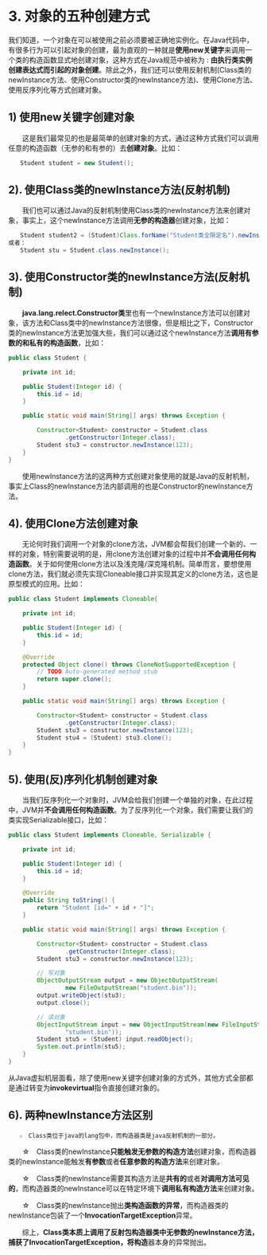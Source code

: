 # 3. 对象的五种创建方式

我们知道，一个对象在可以被使用之前必须要被正确地实例化。在Java代码中，有很多行为可以引起对象的创建，最为直观的一种就是**使用new关键字**来调用一个类的构造函数显式地创建对象，这种方式在Java规范中被称为 : **由执行类实例创建表达式而引起的对象创建**。除此之外，我们还可以使用反射机制\(Class类的newInstance方法、使用Constructor类的newInstance方法\)、使用Clone方法、使用反序列化等方式创建对象。

## 1\) 使用new关键字创建对象

　　这是我们最常见的也是最简单的创建对象的方式，通过这种方式我们可以调用任意的构造函数（无参的和有参的）去**创建对象**。比如：

```java
　　Student student = new Student();
```

## 2\). 使用Class类的newInstance方法\(反射机制\)

　　我们也可以通过Java的反射机制使用Class类的newInstance方法来创建对象，事实上，这个newInstance方法调用**无参的构造器**创建对象，比如：

```java
　　Student student2 = (Student)Class.forName("Student类全限定名").newInstance();　
或者：
　　Student stu = Student.class.newInstance();
```

## 3\). 使用Constructor类的newInstance方法\(反射机制\)

　　**java.lang.relect.Constructor类**里也有一个newInstance方法可以创建对象，该方法和Class类中的newInstance方法很像，但是相比之下，Constructor类的newInstance方法更加强大些，我们可以通过这个newInstance方法**调用有参数的和私有的构造函数**，比如：

```java
public class Student {

    private int id;

    public Student(Integer id) {
        this.id = id;
    }

    public static void main(String[] args) throws Exception {

        Constructor<Student> constructor = Student.class
                .getConstructor(Integer.class);
        Student stu3 = constructor.newInstance(123);
    }
}
```

　　使用newInstance方法的这两种方式创建对象使用的就是Java的反射机制，事实上Class的newInstance方法内部调用的也是Constructor的newInstance方法。

## 4\). 使用Clone方法创建对象

　　无论何时我们调用一个对象的clone方法，JVM都会帮我们创建一个新的、一样的对象，特别需要说明的是，用clone方法创建对象的过程中并**不会调用任何构造函数**。关于如何使用clone方法以及浅克隆/深克隆机制。简单而言，要想使用clone方法，我们就必须先实现Cloneable接口并实现其定义的clone方法，这也是原型模式的应用。比如：

```java
public class Student implements Cloneable{

    private int id;

    public Student(Integer id) {
        this.id = id;
    }

    @Override
    protected Object clone() throws CloneNotSupportedException {
        // TODO Auto-generated method stub
        return super.clone();
    }

    public static void main(String[] args) throws Exception {

        Constructor<Student> constructor = Student.class
                .getConstructor(Integer.class);
        Student stu3 = constructor.newInstance(123);
        Student stu4 = (Student) stu3.clone();
    }
}
```

## 5\). 使用\(反\)序列化机制创建对象

　　当我们反序列化一个对象时，JVM会给我们创建一个单独的对象，在此过程中，JVM并**不会调用任何构造函数**。为了反序列化一个对象，我们需要让我们的类实现Serializable接口，比如：

```java
public class Student implements Cloneable, Serializable {

    private int id;

    public Student(Integer id) {
        this.id = id;
    }

    @Override
    public String toString() {
        return "Student [id=" + id + "]";
    }

    public static void main(String[] args) throws Exception {

        Constructor<Student> constructor = Student.class
                .getConstructor(Integer.class);
        Student stu3 = constructor.newInstance(123);

        // 写对象
        ObjectOutputStream output = new ObjectOutputStream(
                new FileOutputStream("student.bin"));
        output.writeObject(stu3);
        output.close();

        // 读对象
        ObjectInputStream input = new ObjectInputStream(new FileInputStream(
                "student.bin"));
        Student stu5 = (Student) input.readObject();
        System.out.println(stu5);
    }
}
```

 从Java虚拟机层面看，除了使用new关键字创建对象的方式外，其他方式全部都是通过转变为**invokevirtual**指令直接创建对象的。

## 6\). 两种newInstance方法区别

       ☆　Class类位于java的lang包中，而构造器类是java反射机制的一部分。

　　☆　Class类的newInstance**只能触发无参数的构造方法**创建对象，而构造器类的newInstance能触发**有参数**或者**任意参数的构造方法**来创建对象。

　　☆　Class类的newInstance需要其构造方法是**共有的**或者**对调用方法可见的**，而构造器类的newInstance可以在特定环境下**调用私有构造方法**来创建对象。

　　☆　Class类的newInstance抛出**类构造函数的异常**，而构造器类的newInstance包装了一个**InvocationTargetException**异常。

　　综上，**Class类本质上调用了反射包构造器类中无参数的newInstance方法，捕获了InvocationTargetException，将构造**器本身的异常抛出。


